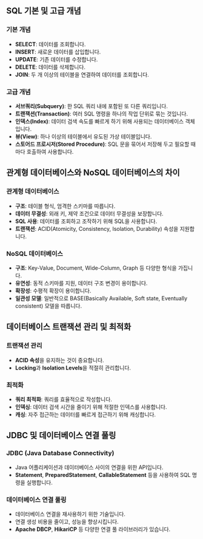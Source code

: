 ## SQL 기본 및 고급 개념

### 기본 개념
- **SELECT**: 데이터를 조회합니다.
- **INSERT**: 새로운 데이터를 삽입합니다.
- **UPDATE**: 기존 데이터를 수정합니다.
- **DELETE**: 데이터를 삭제합니다.
- **JOIN**: 두 개 이상의 테이블을 연결하여 데이터를 조회합니다.

### 고급 개념
- **서브쿼리(Subquery)**: 한 SQL 쿼리 내에 포함된 또 다른 쿼리입니다.
- **트랜잭션(Transaction)**: 여러 SQL 명령을 하나의 작업 단위로 묶는 것입니다.
- **인덱스(Index)**: 데이터 검색 속도를 빠르게 하기 위해 사용되는 데이터베이스 객체입니다.
- **뷰(View)**: 하나 이상의 테이블에서 유도된 가상 테이블입니다.
- **스토어드 프로시저(Stored Procedure)**: SQL 문을 묶어서 저장해 두고 필요할 때마다 호출하여 사용합니다.

## 관계형 데이터베이스와 NoSQL 데이터베이스의 차이

### 관계형 데이터베이스
- **구조**: 테이블 형식, 엄격한 스키마를 따릅니다.
- **데이터 무결성**: 외래 키, 제약 조건으로 데이터 무결성을 보장합니다.
- **SQL 사용**: 데이터를 조회하고 조작하기 위해 SQL을 사용합니다.
- **트랜잭션**: ACID(Atomicity, Consistency, Isolation, Durability) 속성을 지원합니다.

### NoSQL 데이터베이스
- **구조**: Key-Value, Document, Wide-Column, Graph 등 다양한 형식을 가집니다.
- **유연성**: 동적 스키마를 지원, 데이터 구조 변경이 용이합니다.
- **확장성**: 수평적 확장이 용이합니다.
- **일관성 모델**: 일반적으로 BASE(Basically Available, Soft state, Eventually consistent) 모델을 따릅니다.

## 데이터베이스 트랜잭션 관리 및 최적화

### 트랜잭션 관리
- **ACID 속성**을 유지하는 것이 중요합니다.
- **Locking**과 **Isolation Levels**을 적절히 관리합니다.

### 최적화
- **쿼리 최적화**: 쿼리를 효율적으로 작성합니다.
- **인덱싱**: 데이터 검색 시간을 줄이기 위해 적절한 인덱스를 사용합니다.
- **캐싱**: 자주 접근하는 데이터를 빠르게 접근하기 위해 캐싱합니다.

## JDBC 및 데이터베이스 연결 풀링

### JDBC (Java Database Connectivity)
- Java 어플리케이션과 데이터베이스 사이의 연결을 위한 API입니다.
- **Statement**, **PreparedStatement**, **CallableStatement** 등을 사용하여 SQL 명령을 실행합니다.

### 데이터베이스 연결 풀링
- 데이터베이스 연결을 재사용하기 위한 기술입니다.
- 연결 생성 비용을 줄이고, 성능을 향상시킵니다.
- **Apache DBCP**, **HikariCP** 등 다양한 연결 풀 라이브러리가 있습니다.
